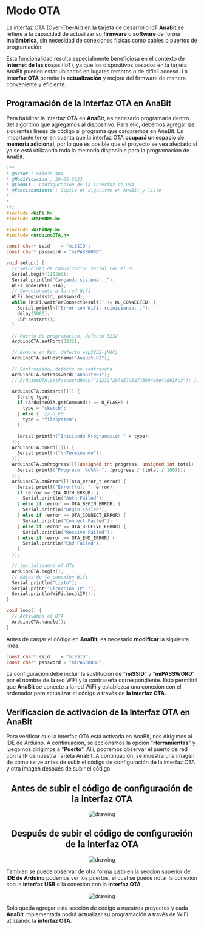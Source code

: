 # Modo OTA

La interfaz OTA (<a href="https://www.analog.com/en/analog-dialogue/articles/over-the-air-ota-updates-in-embedded-microcontroller-applications.html" target="_blank" class="hljs-tag">Over-The-Air</a>) en la tarjeta de desarrollo IoT **AnaBit** se refiere a la capacidad de actualizar su **firmware** o **software** de forma **inalámbrica**, sin necesidad de conexiones físicas como cables o puertos de programación.

Esta funcionalidad resulta especialmente beneficiosa en el contexto de **Internet de las cosas** (IoT), ya que los dispositivos basados en la tarjeta AnaBit pueden estar ubicados en lugares remotos o de difícil acceso. La **interfaz OTA** permite la **actualización** y mejora del firmware de manera conveniente y eficiente.

## **Programación de la Interfaz OTA en AnaBit**

Para habilitar la interfaz OTA en **AnaBit**, es necesario programarla dentro del algoritmo que agregamos al dispositivo. Para ello, debemos agregar las siguientes líneas de código al programa que cargaremos en AnaBit. Es importante tener en cuenta que la interfaz OTA **ocupará un espacio de memoria adicional**, por lo que es posible que el proyecto se vea afectado si ya se está utilizando toda la memoria disponible para la programación de AnaBit.

```C
/**
* @Autor : St3v3n-4n4
* @Modificacion : 20-06-2023
* @Commit : Configuracion de la interfaz de OTA 
* @Funcionamiento : Copile el algoritmo en AnaBit y listo
*       
*
**/
#include <WiFi.h>
#include <ESPmDNS.h>

#include <WiFiUdp.h>
#include <ArduinoOTA.h>

const char* ssid    = "miSSID";
const char* password = "miPASSWORD";

void setup() {
  // Velocidad de comunicacion serial con el PC
  Serial.begin(115200);
  Serial.println("Cargando sistema...");
  WiFi.mode(WIFI_STA);
  // Conectandose a la red Wifi
  WiFi.begin(ssid, password);
  while (WiFi.waitForConnectResult() != WL_CONNECTED) {
    Serial.println("Error con Wifi, reiniciando...");
    delay(5000);
    ESP.restart();
  }

  // Puerto de programacion, defecto 3232
  ArduinoOTA.setPort(3232);

  // Nombre en Red, defecto esp3232-[MAC]
  ArduinoOTA.setHostname("AnaBit-02");

  // Controaseña, defecto no contraseña
  ArduinoOTA.setPassword("AnaBit001");
  // ArduinoOTA.setPasswordHash("21232f297a57a5a743894a0e4a801fc3"); // puede usarce un HASH

  ArduinoOTA.onStart([]() {
    String type;
    if (ArduinoOTA.getCommand() == U_FLASH) {
      type = "sketch";
    } else {  // U_FS
      type = "filesystem";
    }

    Serial.println("Iniciando Programación " + type);
  });
  ArduinoOTA.onEnd([]() {
    Serial.println("\nTerminando");
  });
  ArduinoOTA.onProgress([](unsigned int progress, unsigned int total) {
    Serial.printf("Progreso: %u%%\r", (progress / (total / 100)));
  });
  ArduinoOTA.onError([](ota_error_t error) {
    Serial.printf("Error[%u]: ", error);
    if (error == OTA_AUTH_ERROR) {
      Serial.println("Auth Failed");
    } else if (error == OTA_BEGIN_ERROR) {
      Serial.println("Begin Failed");
    } else if (error == OTA_CONNECT_ERROR) {
      Serial.println("Connect Failed");
    } else if (error == OTA_RECEIVE_ERROR) {
      Serial.println("Receive Failed");
    } else if (error == OTA_END_ERROR) {
      Serial.println("End Failed");
    }
  });

  // inicializamos el OTA
  ArduinoOTA.begin();
  // datos de la conexion Wifi
  Serial.println("Listo");
  Serial.print("Dirección IP: ");
  Serial.println(WiFi.localIP());
}

void loop() {
  // Activamos el OTA
  ArduinoOTA.handle();
}
```

Antes de cargar el código en **AnaBit**, es necesario **modificar** la siguiente línea.

~~~C
const char* ssid    = "miSSID";
const char* password = "miPASSWORD";
~~~

La configuración debe incluir la sustitución de "**miSSID**" y "**miPASSWORD**" por el nombre de la red WiFi y la contraseña correspondiente. Esto permitirá que **AnaBit** se conecte a la red WiFi y establezca una conexión con el ordenador para actualizar el código a través de **la interfaz OTA**.

## **Verificacion de activacion de la Interfaz OTA en AnaBit**

Para verificar que la interfaz OTA está activada en AnaBit, nos dirigimos al IDE de Arduino. A continuación, seleccionamos la opción "**Herramientas**" y luego nos dirigimos a "**Puerto**". Allí, podremos observar el puerto de red con la IP de nuestra Tarjeta AnaBit. A continuación, se muestra una imagen de cómo se ve antes de subir el código de configuración de la interfaz OTA y otra imagen después de subir el código.

<center>
    <h2><span style="font-family: 'Roboto', sans-serif; font-size: 24px;"><strong>Antes de subir el código de configuración de la interfaz OTA</strong></span></h2>
    <img src="../assets/Imagenes/sin_OTA_IDE_Arduino.jpeg" alt="drawing"/>
    <h2><span style="font-family: 'Roboto', sans-serif; font-size: 24px;"><strong>Después de subir el código de configuración de la interfaz OTA</strong></span></h2>
    <img src="../assets/Imagenes/con_OTA_IDE_Arduino.jpeg" alt="drawing"/>
</center>

Tambien se puede observar de otra forma justo en la seccion superior del **IDE de Arduino** podemos ver los puertos, el cual se puede notar la conexion con la **interfaz USB** o la conexion con la **interfaz OTA**.

<center><img src="../assets/Imagenes/Otra_Forma_OTA_IDE_Arduino.jpeg" alt="drawing" /></center>

Solo queda agregar esta sección de código a nuestros proyectos y cada **AnaBit** implementada podrá actualizar su programación a través de WiFi utilizando la **interfaz OTA**.